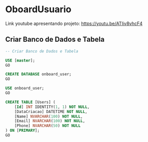# OboardUsuario
Link  youtube apresentando projeto: https://youtu.be/ATIiv8vhcF4

## Criar Banco de Dados e Tabela

```sql
-- Criar Banco de Dados e Tabela

USE [master];
GO

CREATE DATABASE onboard_user;
GO

USE onboard_user;
GO

CREATE TABLE [Users] (
    [Id] INT IDENTITY(1, 1) NOT NULL,
    [DataCriacao] DATETIME NOT NULL,
    [Name] NVARCHAR(100) NOT NULL,
    [Email] NVARCHAR(100) NOT NULL,
    [Phone] NVARCHAR(50) NOT NULL
) ON [PRIMARY];
GO

